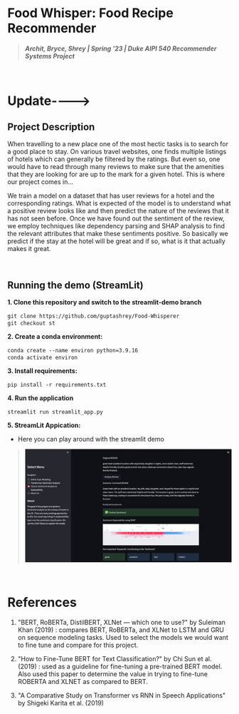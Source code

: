 # Food Whisper: Food Recipe Recommender
> #### _Archit, Bryce, Shrey | Spring '23 | Duke AIPI 540 Recommender Systems Project_
&nbsp;

# Update---->

## Project Description
When travelling to a new place one of the most hectic tasks is to search for a good place to stay. On various travel websites, one finds multiple listings of hotels which can generally be filtered by the ratings. But even so, one would have to read through many reviews to make sure that the amenities that they are looking for are up to the mark for a given hotel. This is where our project comes in...

We train a model on a dataset that has user reviews for a hotel and the corresponding ratings. What is expected of the model is to understand what a positive review looks like and then predict the nature of the reviews that it has not seen before. Once we have found out the sentiment of the review, we employ techniques like dependency parsing and SHAP analysis to find the relevant attributes that make these sentiments positive. So basically we predict if the stay at the hotel will be great and if so, what is it that actually makes it great.


&nbsp;
&nbsp;
## Running the demo (StreamLit)

**1. Clone this repository and switch to the streamlit-demo branch**
```
git clone https://github.com/guptashrey/Food-Whisperer
git checkout st
```
**2. Create a conda environment:** 
```
conda create --name environ python=3.9.16
conda activate environ
```
**3. Install requirements:** 
```
pip install -r requirements.txt
```
**4. Run the application**
```
streamlit run streamlit_app.py
```
**5. StreamLit Appication:**
* Here you can play around with the streamlit demo 
>![img.png](data/images/dashboard.png)

&nbsp;
# References

1. "BERT, RoBERTa, DistilBERT, XLNet — which one to use?" by Suleiman Khan (2019) : compares BERT, RoBERTa, and XLNet to LSTM and GRU on sequence modeling tasks. Used to select the models we would want to fine tune and compare for this project.

2. "How to Fine-Tune BERT for Text Classification?" by Chi Sun et al. (2019) : used as a guideline for fine-tuning a pre-trained BERT model. Also used this paper to determine the value in trying to fine-tune ROBERTA and XLNET as compared to BERT.

3. "A Comparative Study on Transformer vs RNN in Speech Applications" by Shigeki Karita et al. (2019)


